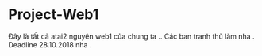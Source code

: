 # Project-Web1
Đây là tất cả atai2 nguyên web1 của chung ta ..
Các ban tranh thủ làm nha .
Deadline 28.10.2018 nha .

